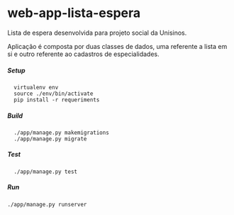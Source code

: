 # web-app-lista-espera
Lista de espera desenvolvida para projeto social da Unisinos.

Aplicação é composta por duas classes de dados, uma referente a lista em si e outro referente ao cadastros de especialidades.

##### Setup
```
  virtualenv env
  source ./env/bin/activate
  pip install -r requeriments
```
##### Build
```
  ./app/manage.py makemigrations
  ./app/manage.py migrate
```
  
##### Test
```
  ./app/manage.py test
 ```
 
##### Run
 ```
 ./app/manage.py runserver
```
  
